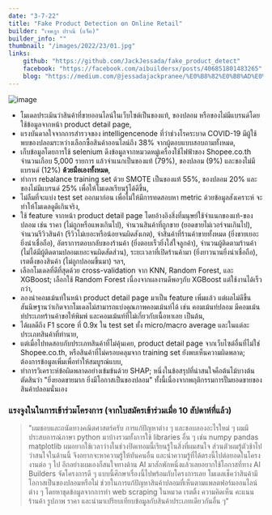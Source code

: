 ```yaml
---
date: "3-7-22"
title: "Fake Product Detection on Online Retail"
builder: "เจษฎา ปราณี (แจ็ค)"
builder_info: ""
thumbnail: "/images/2022/23/01.jpg"
links:
    github: "https://github.com/JackJessada/fake_product_detect"
    facebook: "https://facebook.com/aibuildersx/posts/406851801483265"
    blog: "https://medium.com/@jessadajackpranee/%E0%B8%82%E0%B8%AD%E0%B8%87%E0%B8%9B%E0%B8%A5%E0%B8%AD%E0%B8%A1%E0%B8%81%E0%B8%B1%E0%B8%9A-e-commerce-c2d1bb142e2e"
---
```


![image](/images/2022/23/01.jpg)

- โมเดลประเมินว่าสินค้าที่ขายออนไลน์ในเว็บไซต์เป็นของแท้, ของปลอม หรือของไม่มีแบรนด์โดยใช้ข้อมูลจากหน้า product detail page,
- แรงบันดาลใจจากการสำรวจของ intelligencenode ที่ว่าช่วงโรคระบาด COVID-19 มีผู้ใช้พบของปลอมระหว่างเลือกซื้อสินค้าออนไลน์ถึง 38% จากผู้ตอบแบบสอบถามทั้งหมด,
- เก็บข้อมูลโดยการใช้ selenium ดึงข้อมูลจากหมวดหมู่เครื่องใช้ไฟฟ้าของ Shopee.co.th จำนวนเกือบ 5,000 รายการ แล้วจำแนกเป็นของแท้ (79%), ของปลอม (9%) และของไม่มีแบรนด์ (12%) **ด้วยมือเองทั้งหมด**,
- ทำการ rebalance training set ด้วย SMOTE เป็นของแท้ 55%, ของปลอม 20% และของไม่มีแบรนด์ 25% เพื่อให้โมเดลเรียนรู้ได้ดีขึ้น,
- ไม่ลืมที่จะแบ่ง test set ออกมาก่อน เพื่อไม่ให้มีการทดสอบหา metric ด้วยข้อมูลสังเคราะห์ จะทำให้โมเดลดูดีเกินจริง,
- ใช้ feature จากหน้า product detail page โดยอ้างอิงสิ่งที่มนุษย์ใช้จำแนกของแท้-ของปลอม เช่น ราคา (ไม่ถูกหรือแพงเกินไป), จำนวนสินค้าที่ถูกขาย (ยอดขายไม่เวอร์จนเกินไป), จำนวนรีวิวสินค้า (รีวิวไม่เยอะหรือน้อยจนผิดสังเกต), จำสินค้าที่ร้านค้าขายทั้งหมด (ยิ่งขายเยอะยิ่งน่าเชื่อถือ), อัตราการตอบกลับของร้านค้า (ยิ่งตอบเร็วยิ่งใส่ใจลูกค้า), จำนวนผู้ติดตามร้านค้า (ไม่ได้มีผู้ติดตามปลอมเยอะจนผิดสัดส่วน), ระยะเวลาที่เปิดร้านค้ามา (ยิ่งยาวนานยิ่งน่าเชื่อถือ), เรตติ้งของสินค้า (ไม่ถูกปลอมขึ้นมา) ฯลฯ,
- เลือกโมเดลที่ดีที่สุดด้วย cross-validation จาก KNN, Random Forest, และ XGBoost; เลือกใช้ Random Forest เนื่องจากผลงานดีพอๆกับ XGBoost แต่ใช้งานได้เร็วกว่า,
- ลองนำคอมเม้นท์ในหน้า product detail page มาเป็น feature เพิ่มแล้ว แต่ผลไม่ดีขึ้น สันนิษฐานว่าเกิดจากโมเดลไม่สามารถแบ่งคุณภาพคอมเม้นท์ได้ เช่น คอมเม้นท์ปลอม มีคอมเม้นท์ประเภทร้านค้าขอให้พิมพ์ และคอมเม้นท์ที่ไม่เกี่ยวกับเนื้อหาเลย เป็นต้น,
- ได้ผลดีถึง F1 score ที่ 0.9x ใน test set ทั้ง micro/macro average และในแต่ละประเภทสินค้าที่ทำนาย,
- แต่เมื่อไปทดสอบกับประเภทสินค้าที่ไม่คุ้นเคย, product detail page จากเว็บไซต์อื่นที่ไม่ใช่ Shopee.co.th, หรือสินค้าที่ไม่ครอบคลุมจาก training set ยังพบเห็นความผิดพลาด; ต้องการข้อมูลเพิ่มเพื่อทำให้สมบูรณ์แบบ,
- ทำการวิเคราะห์ข้อผิดพลาดอย่างเข้มข้นด้วย SHAP; หนึ่งในข้อสรุปที่น่าสนใจคือต้นไม้บางต้นตัดสินว่า "ยิ่งยอดขายมาก ยิ่งมีโอกาสเป็นของปลอม" ทั้งนี้เนื่องจากพฤติกรรมการปั๊มยอดขายของสินค้าปลอมนั่นเอง

### แรงจูงในในการเข้าร่วมโครงการ (จากใบสมัครเข้าร่วมเมื่อ 10 สัปดาห์ที่แล้ว)

> "ผมชอบและถนัดทางคณิตศาสตร์ครับ การแก้ปัญหาต่าง ๆ และชอบลองอะไรใหม่ ๆ ผมมีประสบการณ์ภาษา python มาบ้างรวมทั้งการใช้ libraries อื่น ๆ เช่น numpy pandas matplotlib  ผมอยากใช้เวลาว่างในช่วงปิดเทอมนี้เรียนรู้ในสิ่งที่ผมสนใจ ส่วนตัวผมรู้ตัวช้าไปว่าสนใจในด้านนี้ จึงอยากจะหาความรู้ให้ทันคนอื่น และนำความรู้ที่ได้ตรงนี้ไปต่อยอดในโครงงานต่อ ๆ ไป อีกอย่างผมเองก็สนใจทางด้าน AI มาสักพักหนึ่งแล้วเลยอยากใช้โอกาสที่ทาง AI Builders จัดโครงการดี ๆ แบบนี้ศึกษาเรื่องนี้ไปพร้อมกับโครงการเลย  โมเดลเช็คว่าสินค้ามีโอกาสเป็นของปลอมหรือไม่ ช่วยในการแก้ปัญหาสินค้าปลอมที่เห็นตามแพลตฟอร์มออนไลน์ต่าง ๆ โดยหาชุดข้อมูลจากการทำ web scraping ในหมวด เรตติ้ง ความคิดเห็น คะแนนร้านค้า รูปภาพ ราคา และนำมาเปรียบเทียบข้อมูลกับสินค้าประเภทเดียวกันอื่น ๆ"